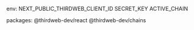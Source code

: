 env:
NEXT_PUBLIC_THIRDWEB_CLIENT_ID
SECRET_KEY
ACTIVE_CHAIN

packages:
@thirdweb-dev/react
@thirdweb-dev/chains